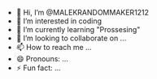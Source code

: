 - 👋 Hi, I’m @MALEKRANDOMMAKER1212
- 👀 I’m interested in coding
- 🌱 I’m currently learning "Prossesing"
- 💞️ I’m looking to collaborate on ...
- 📫 How to reach me ...
- 😄 Pronouns: ...
- ⚡ Fun fact: ...

<!---
MALEKRANDOMMAKER1212/MALEKRANDOMMAKER1212 is a ✨ special ✨ repository because its `README.md` (this file) appears on your GitHub profile.
You can click the Preview link to take a look at your changes.
--->
